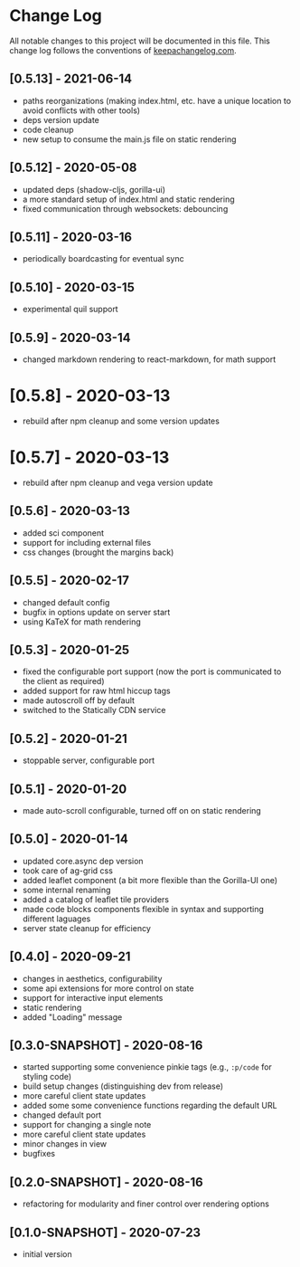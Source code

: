 # Change Log
All notable changes to this project will be documented in this file. This change log follows the conventions of [keepachangelog.com](http://keepachangelog.com/).

## [0.5.13] - 2021-06-14
- paths reorganizations (making index.html, etc. have a unique location to avoid conflicts with other tools)
- deps version update
- code cleanup
- new setup to consume the main.js file on static rendering

## [0.5.12] - 2020-05-08
- updated deps (shadow-cljs, gorilla-ui)
- a more standard setup of index.html and static rendering
- fixed communication through websockets: debouncing

## [0.5.11] - 2020-03-16
- periodically boardcasting for eventual sync

## [0.5.10] - 2020-03-15
- experimental quil support

## [0.5.9] - 2020-03-14
- changed markdown rendering to react-markdown, for math support

# [0.5.8] - 2020-03-13
- rebuild after npm cleanup and some version updates

# [0.5.7] - 2020-03-13
- rebuild after npm cleanup and vega version update

## [0.5.6] - 2020-03-13
- added sci component
- support for including external files
- css changes (brought the margins back)

## [0.5.5] - 2020-02-17
- changed default config
- bugfix in options update on server start
- using KaTeX for math rendering

## [0.5.3] - 2020-01-25
- fixed the configurable port support (now the port is communicated to the client as required)
- added support for raw html hiccup tags
- made autoscroll off by default
- switched to the Statically CDN service

## [0.5.2] - 2020-01-21
- stoppable server, configurable port

## [0.5.1] - 2020-01-20
- made auto-scroll configurable, turned off on on static rendering

## [0.5.0] - 2020-01-14
- updated core.async dep version
- took care of ag-grid css
- added leaflet component (a bit more flexible than the Gorilla-UI one)
- some internal renaming
- added a catalog of leaflet tile providers
- made code blocks components flexible in syntax and supporting different laguages
- server state cleanup for efficiency

## [0.4.0] - 2020-09-21
- changes in aesthetics, configurability
- some api extensions for more control on state
- support for interactive input elements
- static rendering
- added "Loading" message

## [0.3.0-SNAPSHOT] - 2020-08-16
- started supporting some convenience pinkie tags (e.g., `:p/code` for styling code)
- build setup changes (distinguishing dev from release)
- more careful client state updates
- added some some convenience functions regarding the default URL
- changed default port
- support for changing a single note
- more careful client state updates 
- minor changes in view
- bugfixes

## [0.2.0-SNAPSHOT] - 2020-08-16
- refactoring for modularity and finer control over rendering options

## [0.1.0-SNAPSHOT] - 2020-07-23
- initial version
